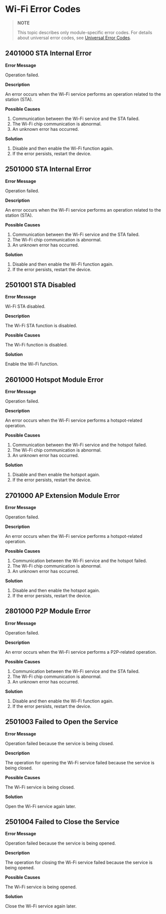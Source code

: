 # Wi-Fi Error Codes

> **NOTE**
>
> This topic describes only module-specific error codes. For details about universal error codes, see [Universal Error Codes](../errorcode-universal.md).

## 2401000 STA Internal Error

**Error Message**

Operation failed.

**Description**

An error occurs when the Wi-Fi service performs an operation related to the station (STA).

**Possible Causes**

1. Communication between the Wi-Fi service and the STA failed.
2. The Wi-Fi chip communication is abnormal.
3. An unknown error has occurred.

**Solution**

1. Disable and then enable the Wi-Fi function again.
2. If the error persists, restart the device.

## 2501000 STA Internal Error

**Error Message**

Operation failed.

**Description**

An error occurs when the Wi-Fi service performs an operation related to the station (STA).

**Possible Causes**

1. Communication between the Wi-Fi service and the STA failed.
2. The Wi-Fi chip communication is abnormal.
3. An unknown error has occurred.

**Solution**

1. Disable and then enable the Wi-Fi function again.
2. If the error persists, restart the device.

## 2501001 STA Disabled

**Error Message**

Wi-Fi STA disabled.

**Description**

The Wi-Fi STA function is disabled.

**Possible Causes**

The Wi-Fi function is disabled.

**Solution**

Enable the Wi-Fi function.

## 2601000 Hotspot Module Error

**Error Message**

Operation failed.

**Description**

An error occurs when the Wi-Fi service performs a hotspot-related operation.

**Possible Causes**

1. Communication between the Wi-Fi service and the hotspot failed.
2. The Wi-Fi chip communication is abnormal.
3. An unknown error has occurred.

**Solution**

1. Disable and then enable the hotspot again.
2. If the error persists, restart the device.

## 2701000 AP Extension Module Error

**Error Message**

Operation failed.

**Description**

An error occurs when the Wi-Fi service performs a hotspot-related operation.

**Possible Causes**

1. Communication between the Wi-Fi service and the hotspot failed.
2. The Wi-Fi chip communication is abnormal.
3. An unknown error has occurred.

**Solution**

1. Disable and then enable the hotspot again.
2. If the error persists, restart the device.

## 2801000 P2P Module Error

**Error Message**

Operation failed.

**Description**

An error occurs when the Wi-Fi service performs a P2P-related operation.

**Possible Causes**

1. Communication between the Wi-Fi service and the STA failed.
2. The Wi-Fi chip communication is abnormal.
3. An unknown error has occurred.

**Solution**

1. Disable and then enable the Wi-Fi function again.
2. If the error persists, restart the device.

## 2501003 Failed to Open the Service

**Error Message**

Operation failed because the service is being closed.

**Description**

The operation for opening the Wi-Fi service failed because the service is being closed.

**Possible Causes**

The Wi-Fi service is being closed.

**Solution**

Open the Wi-Fi service again later.

## 2501004 Failed to Close the Service

**Error Message**

Operation failed because the service is being opened.

**Description**

The operation for closing the Wi-Fi service failed because the service is being opened.

**Possible Causes**

The Wi-Fi service is being opened.

**Solution**

Close the Wi-Fi service again later.
